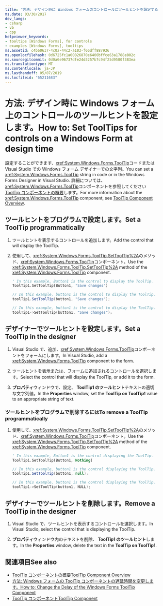 ```yaml
---
title: '方法: デザイン時に Windows フォームのコントロールにツールヒントを設定する'
ms.date: 03/30/2017
dev_langs:
- csharp
- vb
- cpp
helpviewer_keywords:
- tooltips [Windows Forms], for controls
- examples [Windows Forms], tooltips
ms.assetid: c4b60637-4c0a-44c2-a103-f66dff887936
ms.openlocfilehash: 0d6725fc1a00826870e6400bffce63a1788e802c
ms.sourcegitcommit: 0d0a6e96737dfe24d3257b7c94f25d9500f383ea
ms.translationtype: MT
ms.contentlocale: ja-JP
ms.lasthandoff: 05/07/2019
ms.locfileid: "65211683"
---
```

# <a name="how-to-set-tooltips-for-controls-on-a-windows-form-at-design-time"></a><span data-ttu-id="7d2c2-102">方法: デザイン時に Windows フォーム上のコントロールのツールヒントを設定します。</span><span class="sxs-lookup"><span data-stu-id="7d2c2-102">How to: Set ToolTips for controls on a Windows Form at design time</span></span>

<span data-ttu-id="7d2c2-103">設定することができます、<xref:System.Windows.Forms.ToolTip>コードまたは Visual Studio での Windows フォーム デザイナーでの文字列。</span><span class="sxs-lookup"><span data-stu-id="7d2c2-103">You can set a <xref:System.Windows.Forms.ToolTip> string in code or in the Windows Forms Designer in Visual Studio.</span></span> <span data-ttu-id="7d2c2-104">詳細については、<xref:System.Windows.Forms.ToolTip>コンポーネントを参照してください[ToolTip コンポーネントの概要](tooltip-component-overview-windows-forms.md)します。</span><span class="sxs-lookup"><span data-stu-id="7d2c2-104">For more information about the <xref:System.Windows.Forms.ToolTip> component, see [ToolTip Component Overview](tooltip-component-overview-windows-forms.md).</span></span>

## <a name="set-a-tooltip-programmatically"></a><span data-ttu-id="7d2c2-105">ツールヒントをプログラムで設定します。</span><span class="sxs-lookup"><span data-stu-id="7d2c2-105">Set a ToolTip programmatically</span></span>

1. <span data-ttu-id="7d2c2-106">ツールヒントを表示するコントロールを追加します。</span><span class="sxs-lookup"><span data-stu-id="7d2c2-106">Add the control that will display the ToolTip.</span></span>

2. <span data-ttu-id="7d2c2-107">使用して、<xref:System.Windows.Forms.ToolTip.SetToolTip%2A>のメソッド、<xref:System.Windows.Forms.ToolTip>コンポーネント。</span><span class="sxs-lookup"><span data-stu-id="7d2c2-107">Use the <xref:System.Windows.Forms.ToolTip.SetToolTip%2A> method of the <xref:System.Windows.Forms.ToolTip> component.</span></span>

    ```vb
    ' In this example, Button1 is the control to display the ToolTip.
    ToolTip1.SetToolTip(Button1, "Save changes")
    ```

    ```csharp
    // In this example, button1 is the control to display the ToolTip.
    toolTip1.SetToolTip(button1, "Save changes");
    ```

    ```cpp
    // In this example, button1 is the control to display the ToolTip.
    toolTip1->SetToolTip(button1, "Save changes");
    ```

## <a name="set-a-tooltip-in-the-designer"></a><span data-ttu-id="7d2c2-108">デザイナーでツールヒントを設定します。</span><span class="sxs-lookup"><span data-stu-id="7d2c2-108">Set a ToolTip in the designer</span></span>

1. <span data-ttu-id="7d2c2-109">Visual Studio で、追加、<xref:System.Windows.Forms.ToolTip>コンポーネントをフォームにします。</span><span class="sxs-lookup"><span data-stu-id="7d2c2-109">In Visual Studio, add a <xref:System.Windows.Forms.ToolTip> component to the form.</span></span>

2. <span data-ttu-id="7d2c2-110">ツールヒントを表示または、フォームに追加されるコントロールを選択します。</span><span class="sxs-lookup"><span data-stu-id="7d2c2-110">Select the control that will display the ToolTip, or add it to the form.</span></span>

3. <span data-ttu-id="7d2c2-111">**プロパティ**ウィンドウで、設定、 **ToolTip1 のツールヒント**テキストの適切な文字列値。</span><span class="sxs-lookup"><span data-stu-id="7d2c2-111">In the **Properties** window, set the **ToolTip on ToolTip1** value to an appropriate string of text.</span></span>

### <a name="to-remove-a-tooltip-programmatically"></a><span data-ttu-id="7d2c2-112">ツールヒントをプログラムで削除するには</span><span class="sxs-lookup"><span data-stu-id="7d2c2-112">To remove a ToolTip programmatically</span></span>

1. <span data-ttu-id="7d2c2-113">使用して、<xref:System.Windows.Forms.ToolTip.SetToolTip%2A>のメソッド、<xref:System.Windows.Forms.ToolTip>コンポーネント。</span><span class="sxs-lookup"><span data-stu-id="7d2c2-113">Use the <xref:System.Windows.Forms.ToolTip.SetToolTip%2A> method of the <xref:System.Windows.Forms.ToolTip> component.</span></span>

    ```vb
    ' In this example, Button1 is the control displaying the ToolTip.
    ToolTip1.SetToolTip(Button1, Nothing)
    ```

    ```csharp
    // In this example, button1 is the control displaying the ToolTip.
    toolTip1.SetToolTip(button1, null);
    ```

    ```cpp
    // In this example, button1 is the control displaying the ToolTip.
    toolTip1->SetToolTip(button1, NULL);
    ```

## <a name="remove-a-tooltip-in-the-designer"></a><span data-ttu-id="7d2c2-114">デザイナーでツールヒントを削除します。</span><span class="sxs-lookup"><span data-stu-id="7d2c2-114">Remove a ToolTip in the designer</span></span>

1. <span data-ttu-id="7d2c2-115">Visual Studio で、ツールヒントを表示するコントロールを選択します。</span><span class="sxs-lookup"><span data-stu-id="7d2c2-115">In Visual Studio, select the control that is displaying the ToolTip.</span></span>

2. <span data-ttu-id="7d2c2-116">**プロパティ**ウィンドウ内のテキストを削除、 **ToolTip1 のツールヒント**します。</span><span class="sxs-lookup"><span data-stu-id="7d2c2-116">In the **Properties** window, delete the text in the **ToolTip on ToolTip1**.</span></span>

## <a name="see-also"></a><span data-ttu-id="7d2c2-117">関連項目</span><span class="sxs-lookup"><span data-stu-id="7d2c2-117">See also</span></span>

- [<span data-ttu-id="7d2c2-118">ToolTip コンポーネントの概要</span><span class="sxs-lookup"><span data-stu-id="7d2c2-118">ToolTip Component Overview</span></span>](tooltip-component-overview-windows-forms.md)
- [<span data-ttu-id="7d2c2-119">方法: Windows フォームの ToolTip コンポーネントの遅延時間を変更します。</span><span class="sxs-lookup"><span data-stu-id="7d2c2-119">How to: Change the Delay of the Windows Forms ToolTip Component</span></span>](how-to-change-the-delay-of-the-windows-forms-tooltip-component.md)
- [<span data-ttu-id="7d2c2-120">ToolTip コンポーネント</span><span class="sxs-lookup"><span data-stu-id="7d2c2-120">ToolTip Component</span></span>](tooltip-component-windows-forms.md)
